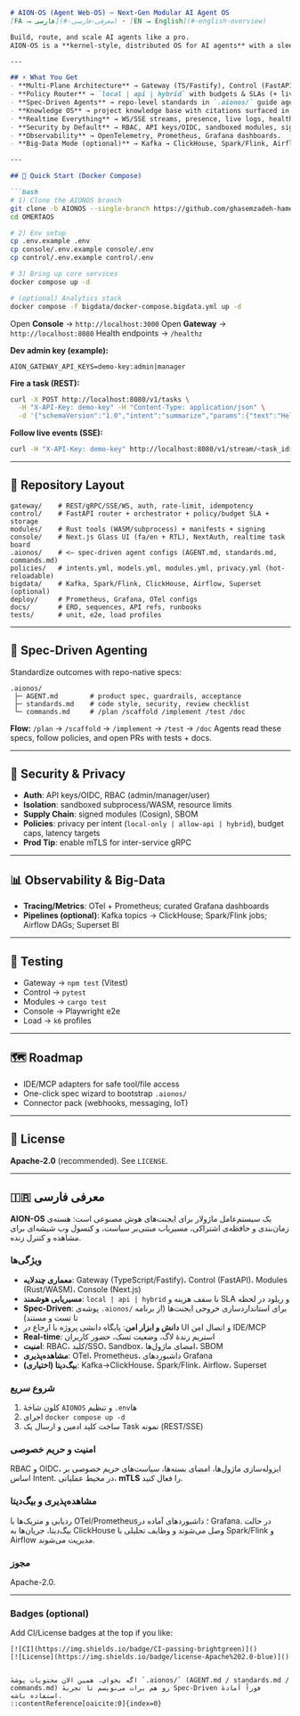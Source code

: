 ````markdown
# AION-OS (Agent Web-OS) — Next-Gen Modular AI Agent OS
[FA ⭢ فارسی](#-معرفی-فارسی) · [EN ⭢ English](#-english-overview)

Build, route, and scale AI agents like a pro.  
AION-OS is a **kernel-style, distributed OS for AI agents** with a sleek **Glass-UI** console, **policy-aware router**, and **local-first privacy**. Ship fast. Run anywhere.

---

## ⚡ What You Get
- **Multi-Plane Architecture** → Gateway (TS/Fastify), Control (FastAPI), Execution (Rust/WASM), Console (Next.js).
- **Policy Router** → `local | api | hybrid` with budgets & SLAs (+ live reload).
- **Spec-Driven Agents** → repo-level standards in `.aionos/` guide agents from plan → PR → test → docs.
- **Knowledge OS** → project knowledge base with citations surfaced in UI; safe tools via IDE/MCP hooks.
- **Realtime Everything** → WS/SSE streams, presence, live logs, health.
- **Security by Default** → RBAC, API keys/OIDC, sandboxed modules, signed manifests, SBOM.
- **Observability** → OpenTelemetry, Prometheus, Grafana dashboards.
- **Big-Data Mode (optional)** → Kafka → ClickHouse, Spark/Flink, Airflow, Superset.

---

## 🚀 Quick Start (Docker Compose)

```bash
# 1) Clone the AIONOS branch
git clone -b AIONOS --single-branch https://github.com/ghasemzadeh-hamed/OMERTAOS.git
cd OMERTAOS

# 2) Env setup
cp .env.example .env
cp console/.env.example console/.env
cp control/.env.example control/.env

# 3) Bring up core services
docker compose up -d

# (optional) Analytics stack
docker compose -f bigdata/docker-compose.bigdata.yml up -d
````

Open **Console** → `http://localhost:3000`
Open **Gateway** → `http://localhost:8080`
Health endpoints → `/healthz`

**Dev admin key (example):**

```env
AION_GATEWAY_API_KEYS=demo-key:admin|manager
```

**Fire a task (REST):**

```bash
curl -X POST http://localhost:8080/v1/tasks \
  -H "X-API-Key: demo-key" -H "Content-Type: application/json" \
  -d '{"schemaVersion":"1.0","intent":"summarize","params":{"text":"Hello AION-OS!"}}'
```

**Follow live events (SSE):**

```bash
curl -H "X-API-Key: demo-key" http://localhost:8080/v1/stream/<task_id>
```

---

## 🧱 Repository Layout

```
gateway/    # REST/gRPC/SSE/WS, auth, rate-limit, idempotency
control/    # FastAPI router + orchestrator + policy/budget SLA + storage
modules/    # Rust tools (WASM/subprocess) + manifests + signing
console/    # Next.js Glass UI (fa/en + RTL), NextAuth, realtime task board
.aionos/    # <— spec-driven agent configs (AGENT.md, standards.md, commands.md)
policies/   # intents.yml, models.yml, modules.yml, privacy.yml (hot-reloadable)
bigdata/    # Kafka, Spark/Flink, ClickHouse, Airflow, Superset (optional)
deploy/     # Prometheus, Grafana, OTel configs
docs/       # ERD, sequences, API refs, runbooks
tests/      # unit, e2e, load profiles
```

---

## 🧭 Spec-Driven Agenting

Standardize outcomes with repo-native specs:

```
.aionos/
 ├─ AGENT.md        # product spec, guardrails, acceptance
 ├─ standards.md    # code style, security, review checklist
 └─ commands.md     # /plan /scaffold /implement /test /doc
```

**Flow:** `/plan` → `/scaffold` → `/implement` → `/test` → `/doc`
Agents read these specs, follow policies, and open PRs with tests + docs.

---

## 🔐 Security & Privacy

* **Auth**: API keys/OIDC, RBAC (admin/manager/user)
* **Isolation**: sandboxed subprocess/WASM, resource limits
* **Supply Chain**: signed modules (Cosign), SBOM
* **Policies**: privacy per intent (`local-only | allow-api | hybrid`), budget caps, latency targets
* **Prod Tip**: enable mTLS for inter-service gRPC

---

## 📊 Observability & Big-Data

* **Tracing/Metrics**: OTel + Prometheus; curated Grafana dashboards
* **Pipelines (optional)**: Kafka topics → ClickHouse; Spark/Flink jobs; Airflow DAGs; Superset BI

---

## 🧪 Testing

* Gateway → `npm test` (Vitest)
* Control → `pytest`
* Modules → `cargo test`
* Console → Playwright e2e
* Load → `k6` profiles

---

## 🗺️ Roadmap

* IDE/MCP adapters for safe tool/file access
* One-click spec wizard to bootstrap `.aionos/`
* Connector pack (webhooks, messaging, IoT)

---

## 📝 License

**Apache-2.0** (recommended). See `LICENSE`.

---

## 🇮🇷 معرفی فارسی

**AION-OS** یک سیستم‌عامل ماژولار برای ایجنت‌های هوش مصنوعی است: هسته‌ی زمان‌بندی و حافظه‌ی اشتراکی، مسیریاب مبتنی‌بر سیاست، و کنسول وب شیشه‌ای برای مشاهده و کنترل زنده.

### ویژگی‌ها

* **معماری چندلایه**: Gateway (TypeScript/Fastify)، Control (FastAPI)، Modules (Rust/WASM)، Console (Next.js)
* **مسیریابی هوشمند**: `local | api | hybrid` با سقف هزینه و SLA و ریلود در لحظه
* **Spec-Driven**: پوشه‌ی `.aionos/` برای استانداردسازی خروجی ایجنت‌ها (از برنامه تا تست و مستند)
* **دانش و ابزار امن**: پایگاه دانشی پروژه با ارجاع در UI و اتصال امن IDE/MCP
* **Real-time**: استریم زندهٔ لاگ، وضعیت تسک، حضور کاربران
* **امنیت**: RBAC، کلید/SSO، Sandbox، امضای ماژول‌ها، SBOM
* **مشاهده‌پذیری**: OTel، Prometheus، داشبوردهای Grafana
* **بیگ‌دیتا (اختیاری)**: Kafka→ClickHouse، Spark/Flink، Airflow، Superset

### شروع سریع

1. کلون شاخهٔ `AIONOS` و تنظیم `.env`ها
2. اجرای `docker compose up -d`
3. ساخت کلید ادمین و ارسال یک Task نمونه (REST/SSE)

### امنیت و حریم خصوصی

RBAC و OIDC، ایزوله‌سازی ماژول‌ها، امضای بسته‌ها، سیاست‌های حریم خصوصی بر اساس Intent. در محیط عملیاتی، **mTLS** را فعال کنید.

### مشاهده‌پذیری و بیگ‌دیتا

ردیابی و متریک‌ها با OTel/Prometheus؛ داشبوردهای آماده در Grafana. در حالت بیگ‌دیتا، جریان‌ها به ClickHouse وصل می‌شوند و وظایف تحلیلی با Spark/Flink و Airflow مدیریت می‌شوند.

### مجوز

Apache-2.0.

---

### Badges (optional)

Add CI/License badges at the top if you like:

```
[![CI](https://img.shields.io/badge/CI-passing-brightgreen)]()
[![License](https://img.shields.io/badge/license-Apache%202.0-blue)]()
```

```

اگه بخوای، همین الان محتویات پوشهٔ `.aionos/` (AGENT.md / standards.md / commands.md) رو هم برات می‌نویسم تا تجربهٔ Spec-Driven فوراً آمادهٔ استفاده باشه.
::contentReference[oaicite:0]{index=0}
```
